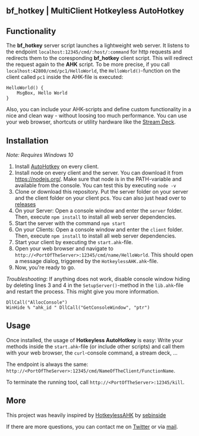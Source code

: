## bf_hotkey | MultiClient Hotkeyless AutoHotkey

## Functionality

The **bf_hotkey** server script launches a lightweight web server. It listens to the endpoint `localhost:12345/cmd/:host/:command` for http requests and redirects them to the coresponding **bf_hotkey** client script. This will redirect the request again to the **AHK** script. To be more precise, if you call `localhost:42800/cmd/pc1/HelloWorld`, the `HelloWorld()`-function on the client called `pc1` inside the AHK-file is executed:

```ahk
HelloWorld() {
    MsgBox, Hello World
}
```

Also, you can include your AHK-scripts and define custom functionality in a nice and clean way - without loosing too much performance. You can use your web browser, shortcuts or utility hardware like the [Stream Deck](https://www.elgato.com/gaming/stream-deck).

## Installation

_Note: Requires Windows 10_

1. Install [AutoHotkey](https://www.autohotkey.com/) on every client.
2. Install node on every client and the server. You can download it from https://nodejs.org/. Make sure that node is in the PATH-variable and available from the console. You can test this by executing `node -v`
3. Clone or download this repository. Put the server folder on your server and the client folder on your client pcs. You can also just head over to [releases](hhttps://github.com/BF-Moritz/bf_hotkey/releases)
4. On your Server: Open a console window and enter the `server` folder. Then, execute `npm install` to install all web server dependencies.
5. Start the server with the command `npm start`
6. On your Clients: Open a console window and enter the `client` folder. Then, execute `npm install` to install all web server dependencies.
7. Start your client by executing the `start.ahk`-file.
8. Open your web browser and navigate to `http://<PortOfTheServer>:12345/cmd/name/HelloWorld`. This should open a message dialog, triggered by the `HotkeylessAHK.ahk`-file.
9. Now, you're ready to go.

_Troubleshooting_: If anything does not work, disable console window hiding by deleting lines 3 and 4 in the `SetupServer()`-method in the `lib.ahk`-file and restart the process. This might give you more information.

```
DllCall("AllocConsole")
WinHide % "ahk_id " DllCall("GetConsoleWindow", "ptr")
```

## Usage

Once installed, the usage of **Hotkeyless AutoHotkey** is easy: Write your methods inside the `start.ahk`-file (or include other scripts) and call them with your web browser, the `curl`-console command, a stream deck, ...

The endpoint is always the same: `http://<PortOfTheServer>:12345/cmd/NameOfTheClient/FunctionName`.

To terminate the running tool, call `http://<PortOfTheServer>:12345/kill`.

## More

This project was heavily inspired by [HotkeylessAHK](https://github.com/sebinside/HotkeylessAHK) by [sebinside](https://github.com/sebinside)

If there are more questions, you can contact me on [Twitter](https://twitter.com/BF_Moritz) or via [mail](mailto:contact@bfmoritz.de).
